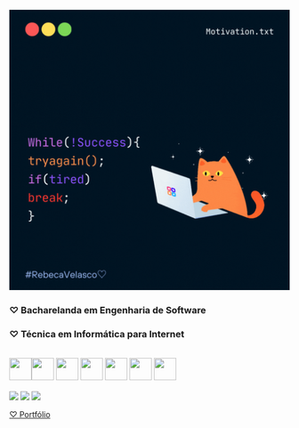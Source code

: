 <p align="start">
<img src="elements/readmerebecavelasco.gif" alt="readme-rebeca" width="648px" heigth="648px">
</p>

### ♡ Bacharelanda em Engenharia de Software
### ♡ Técnica em Informática para Internet
<br>

<div align="start">
 <img src="https://cdn.jsdelivr.net/gh/devicons/devicon/icons/html5/html5-plain-wordmark.svg" width="40" height="40" /><img src="https://cdn.jsdelivr.net/gh/devicons/devicon/icons/css3/css3-plain-wordmark.svg" width="40" height="40"/> <img src="https://cdn.jsdelivr.net/gh/devicons/devicon/icons/javascript/javascript-original.svg" width="40" height="40"/>
<img src="https://cdn.jsdelivr.net/gh/devicons/devicon/icons/bootstrap/bootstrap-original.svg" width="40" height="40"/>
<img src="https://cdn.jsdelivr.net/gh/devicons/devicon/icons/python/python-original-wordmark.svg" width="40" height="40"/>
<img src="https://cdn.jsdelivr.net/gh/devicons/devicon/icons/git/git-plain-wordmark.svg" width="40" height="40"/>
<img src="https://cdn.jsdelivr.net/gh/devicons/devicon/icons/mysql/mysql-original.svg" width="40" height="40"/>

</div>
<br>
<div align="start">
 <a href="https://www.instagram.com/v_elascc?igsh=MWNtODZ3ZWVqNGI2dg==" target="_blank"><img src="https://img.shields.io/badge/-Instagram-%23E4405F?style=for-the-badge&logo=instagram&logoColor=white"></a>
 <a href="www.linkedin.com/in/rebeca-velasco-45088a205" target="_blank"><img src="https://img.shields.io/badge/-LinkedIn-%230077B5?style=for-the-badge&logo=linkedin&logoColor=white"></a> 
 <a href = "https://criarmeulink.com.br/u/1704298590" target="_blank"><img src="https://img.shields.io/badge/-Gmail-%23333?style=for-the-badge&logo=gmail&logoColor=white"></a>
</div>

<a href="https://rebecavelasc0.github.io/PORTFOLIO/" target="_blank">♡ Portfólio</a>

## 
         



         

          

          
          
          
          
